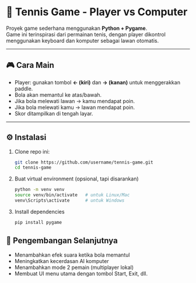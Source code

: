 # 🎾 Tennis Game - Player vs Computer

Proyek game sederhana menggunakan **Python + Pygame**.  
Game ini terinspirasi dari permainan tenis, dengan player dikontrol menggunakan keyboard dan komputer sebagai lawan otomatis.

---

## 🎮 Cara Main
- Player: gunakan tombol **← (kiri)** dan **→ (kanan)** untuk menggerakkan paddle.
- Bola akan memantul ke atas/bawah.  
- Jika bola melewati lawan → kamu mendapat poin.  
- Jika bola melewati kamu → lawan mendapat poin.  
- Skor ditampilkan di tengah layar.

---

## ⚙️ Instalasi
1. Clone repo ini:
   ```bash
   git clone https://github.com/username/tennis-game.git
   cd tennis-game

2. Buat virtual environment (opsional, tapi disarankan)
   ```bash
   python -m venv venv
   source venv/bin/activate   # untuk Linux/Mac
   venv\Scripts\activate      # untuk Windows

4. Install dependencies
   ```bash
   pip install pygame
## 🚀 Pengembangan Selanjutnya
- Menambahkan efek suara ketika bola memantul
- Meningkatkan kecerdasan AI komputer
- Menambahkan mode 2 pemain (multiplayer lokal)
- Membuat UI menu utama dengan tombol Start, Exit, dll.



